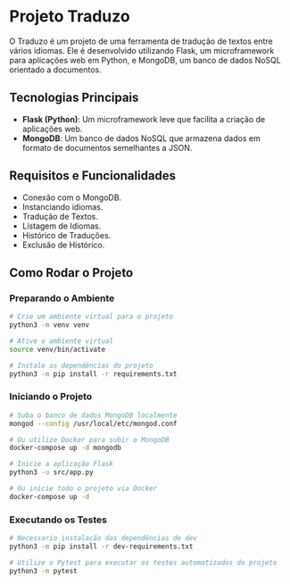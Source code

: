 # Projeto Traduzo

O Traduzo é um projeto de uma ferramenta de tradução de textos entre vários idiomas. Ele é desenvolvido utilizando Flask, um microframework para aplicações web em Python, e MongoDB, um banco de dados NoSQL orientado a documentos.

## Tecnologias Principais

- **Flask (Python)**: Um microframework leve que facilita a criação de aplicações web.
- **MongoDB**: Um banco de dados NoSQL que armazena dados em formato de documentos semelhantes a JSON.

## Requisitos e Funcionalidades

- Conexão com o MongoDB.
- Instanciando idiomas.
- Tradução de Textos.
- Listagem de Idiomas.
- Histórico de Traduções.
- Exclusão de Histórico.

## Como Rodar o Projeto

### Preparando o Ambiente

```bash
# Crie um ambiente virtual para o projeto
python3 -m venv venv

# Ative o ambiente virtual
source venv/bin/activate

# Instale as dependências do projeto
python3 -m pip install -r requirements.txt
```

### Iniciando o Projeto
```bash
# Suba o banco de dados MongoDB localmente
mongod --config /usr/local/etc/mongod.conf

# Ou utilize Docker para subir o MongoDB
docker-compose up -d mongodb

# Inicie a aplicação Flask
python3 -u src/app.py

# Ou inicie todo o projeto via Docker
docker-compose up -d
```

### Executando os Testes

```bash
# Necessario instalacão das dependências de dev
python3 -m pip install -r dev-requirements.txt

# Utilize o Pytest para executar os testes automatizados do projeto
python3 -m pytest
```
